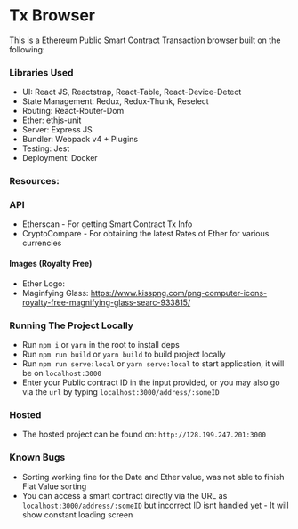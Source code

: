 # Tx Browser
This is a Ethereum Public Smart Contract Transaction browser built on the following:

### Libraries Used

- UI: React JS, Reactstrap, React-Table, React-Device-Detect
- State Management: Redux, Redux-Thunk, Reselect
- Routing: React-Router-Dom
- Ether: ethjs-unit
- Server: Express JS
- Bundler: Webpack v4 + Plugins
- Testing: Jest
- Deployment: Docker

### Resources:

### API
- Etherscan - For getting Smart Contract Tx Info
- CryptoCompare - For obtaining the latest Rates of Ether for various currencies

#### Images (Royalty Free)
- Ether Logo: 
- Maginfying Glass: https://www.kisspng.com/png-computer-icons-royalty-free-magnifying-glass-searc-933815/

### Running The Project Locally

- Run `npm i` or `yarn` in the root to install deps
- Run `npm run build` or `yarn build` to build project locally
- Run `npm run serve:local` or `yarn serve:local` to start application, it will be on `localhost:3000`
- Enter your Public contract ID in the input provided, or you may also go via the `url` by typing `localhost:3000/address/:someID`

### Hosted
- The hosted project can be found on: `http://128.199.247.201:3000`

### Known Bugs

- Sorting working fine for the Date and Ether value, was not able to finish Fiat Value sorting
- You can access a smart contract directly via the URL as `localhost:3000/address/:someID` but incorrect ID isnt handled yet - It will show constant loading screen